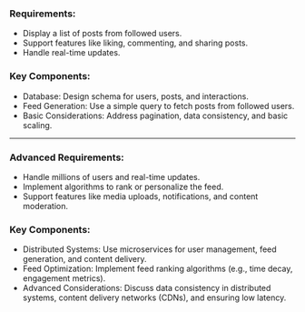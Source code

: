 
### Requirements:
- Display a list of posts from followed users.
- Support features like liking, commenting, and sharing posts.
- Handle real-time updates.

### Key Components:
- Database: Design schema for users, posts, and interactions.
- Feed Generation: Use a simple query to fetch posts from followed users.
- Basic Considerations: Address pagination, data consistency, and basic scaling.

--- 

### Advanced Requirements:
- Handle millions of users and real-time updates.
- Implement algorithms to rank or personalize the feed.
- Support features like media uploads, notifications, and content moderation.

### Key Components:
- Distributed Systems: Use microservices for user management, feed generation, and content delivery.
- Feed Optimization: Implement feed ranking algorithms (e.g., time decay, engagement metrics).
- Advanced Considerations: Discuss data consistency in distributed systems, content delivery networks (CDNs), and ensuring low latency.